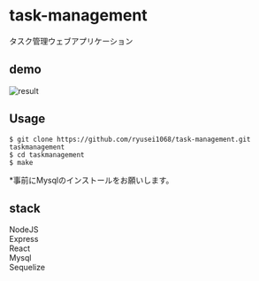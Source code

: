 # task-management
タスク管理ウェブアプリケーション  
## demo
![result](https://raw.github.com/wiki/ryusei1068/task-management/images/mcbcc-2byvn.gif)

## Usage
```
$ git clone https://github.com/ryusei1068/task-management.git taskmanagement
$ cd taskmanagement
$ make
```
*事前にMysqlのインストールをお願いします。

## stack
NodeJS  
Express  
React  
Mysql  
Sequelize  
